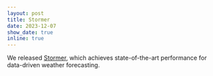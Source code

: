 ```yaml
---
layout: post
title: Stormer
date: 2023-12-07
show_date: true
inline: true
---
```


We released [Stormer](https://arxiv.org/abs/2312.03876), which achieves state-of-the-art performance for data-driven weather forecasting.
